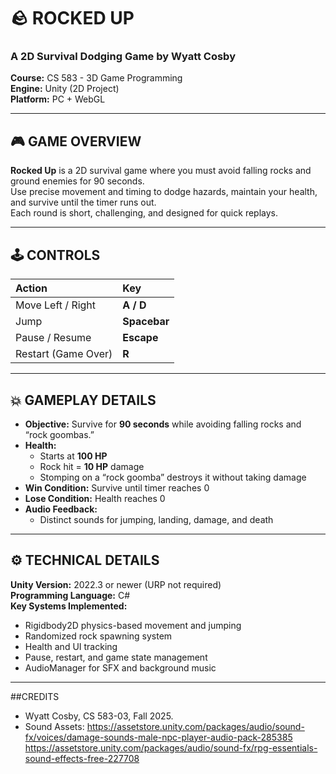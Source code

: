 # 🪨 ROCKED UP
### A 2D Survival Dodging Game by Wyatt Cosby  
**Course:** CS 583 - 3D Game Programming  
**Engine:** Unity (2D Project)  
**Platform:** PC + WebGL  

---

## 🎮 GAME OVERVIEW
**Rocked Up** is a 2D survival game where you must avoid falling rocks and ground enemies for 90 seconds.  
Use precise movement and timing to dodge hazards, maintain your health, and survive until the timer runs out.  
Each round is short, challenging, and designed for quick replays.

---

## 🕹️ CONTROLS
| Action | Key |
|:-------|:----|
| Move Left / Right | **A / D** |
| Jump | **Spacebar** |
| Pause / Resume | **Escape** |
| Restart (Game Over) | **R** |

---

## 💥 GAMEPLAY DETAILS
- **Objective:** Survive for **90 seconds** while avoiding falling rocks and “rock goombas.”  
- **Health:**  
  - Starts at **100 HP**  
  - Rock hit = **10 HP** damage  
  - Stomping on a “rock goomba” destroys it without taking damage  
- **Win Condition:** Survive until timer reaches 0  
- **Lose Condition:** Health reaches 0  
- **Audio Feedback:**  
  - Distinct sounds for jumping, landing, damage, and death  

---

## ⚙️ TECHNICAL DETAILS
**Unity Version:** 2022.3 or newer (URP not required)  
**Programming Language:** C#  
**Key Systems Implemented:**
- Rigidbody2D physics-based movement and jumping  
- Randomized rock spawning system  
- Health and UI tracking  
- Pause, restart, and game state management  
- AudioManager for SFX and background music  

---

##CREDITS
- Wyatt Cosby, CS 583-03, Fall 2025.
- Sound Assets:
  https://assetstore.unity.com/packages/audio/sound-fx/voices/damage-sounds-male-npc-player-audio-pack-285385
  https://assetstore.unity.com/packages/audio/sound-fx/rpg-essentials-sound-effects-free-227708
